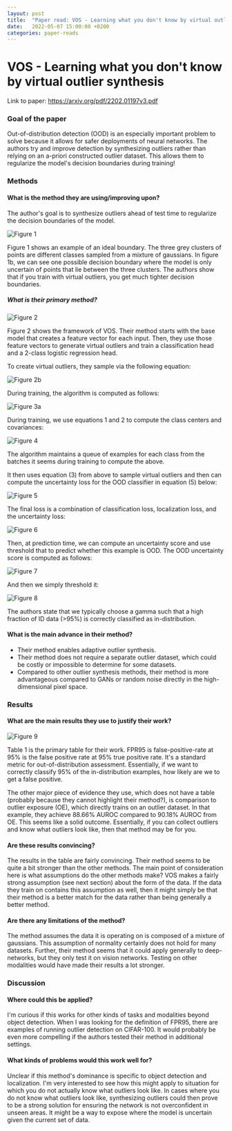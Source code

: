 ```yaml
---
layout: post
title:  "Paper read: VOS - Learning what you don't know by virtual outlier synthesis"
date:   2022-05-07 15:00:00 +0200
categories: paper-reads
---
```


# VOS - Learning what you don't know by virtual outlier synthesis

Link to paper: https://arxiv.org/pdf/2202.01197v3.pdf

### Goal of the paper

Out-of-distribution detection (OOD) is an especially important problem to solve because it allows for safer deployments of neural networks. The authors try and improve detection by synthesizing outliers rather than relying on an a-priori constructed outlier dataset. This allows them to regularize the model's decision boundaries during training!

### Methods
#### What is the method they are using/improving upon?

The author's goal is to synthesize outliers ahead of test time to regularize the decision boundaries of the model.

![Figure 1]({{site.url}}/assets/images/VOS-post-figure-1.png)

Figure 1 shows an example of an ideal boundary. The three grey clusters of points are different classes sampled from a mixture of gaussians. In figure 1b, we can see one possible decision boundary where the model is only uncertain of points that lie between the three clusters. The authors show that if you train with virtual outliers, you get much tighter decision boundaries.

##### What is their primary method?

![Figure 2]({{site.url}}/assets/images/VOS-post-figure-2.png)

Figure 2 shows the framework of VOS. Their method starts with the base model that creates a feature vector for each input. Then, they use those feature vectors to generate virtual outliers and train a classification head and a 2-class logistic regression head.

To create virtual outliers, they sample via the following equation:

![Figure 2b]({{site.url}}/assets/images/VOS-post-figure-2b.png)

During training, the algorithm is computed as follows:

![Figure 3a]({{site.url}}/assets/images/VOS-post-figure-3.png)

During training, we use equations 1 and 2 to compute the class centers and covariances:

![Figure 4]({{site.url}}/assets/images/VOS-post-figure-4.png)

The algorithm maintains a queue of examples for each class from the batches it seems during training to compute the above.

It then uses equation (3) from above to sample virtual outliers and then can compute the uncertainty loss for the OOD classifier in equation (5) below:

![Figure 5]({{site.url}}/assets/images/VOS-post-figure-5.png)

The final loss is a combination of classification loss, localization loss, and the uncertainty loss: 

![Figure 6]({{site.url}}/assets/images/VOS-post-figure-6.png)

Then, at prediction time, we can compute an uncertainty score and use threshold that to predict whether this example is OOD. The OOD uncertainty score is computed as follows:

![Figure 7]({{site.url}}/assets/images/VOS-post-figure-7.png)

And then we simply threshold it:

![Figure 8]({{site.url}}/assets/images/VOS-post-figure-8.png)

The authors state that we typically choose a gamma such that a high fraction of ID data (>95%) is correctly classified as in-distribution.

#### What is the main advance in their method?
- Their method enables adaptive outlier synthesis.
- Their method does not require a separate outlier dataset, which could be costly or impossible to determine for some datasets.
- Compared to other outlier synthesis methods, their method is more advantageous compared to GANs or random noise directly in the high-dimensional pixel space.

### Results
#### What are the main results they use to justify their work?

![Figure 9]({{site.url}}/assets/images/VOS-post-figure-9.png)

Table 1 is the primary table for their work. FPR95 is false-positive-rate at 95% is the false positive rate at 95% true positive rate. It's a standard metric for out-of-distribution assessment. Essentially, if we want to correctly classify 95% of the in-distribution examples, how likely are we to get a false positive.

The other major piece of evidence they use, which does not have a table (probably because they cannot highlight their method?), is comparison to outlier exposure (OE), which directly trains on an outlier dataset. In that example, they achieve 88.66% AUROC compared to 90.18% AUROC from OE. This seems like a solid outcome. Essentially, if you can collect outliers and know what outliers look like, then that method may be for you.

#### Are these results convincing?
The results in the table are fairly convincing. Their method seems to be quite a bit stronger than the other methods. The main point of consideration here is what assumptions do the other methods make? VOS makes a fairly strong assumption (see next section) about the form of the data. If the data they train on contains this assumption as well, then it might simply be that their method is a better match for the data rather than being generally a better method.

#### Are there any limitations of the method?
The method assumes the data it is operating on is composed of a mixture of gaussians. This assumption of normality certainly does not hold for many datasets. Further, their method seems that it could apply generally to deep-networks, but they only test it on vision networks. Testing on other modalities would have made their results a lot stronger.

### Discussion
#### Where could this be applied?
I'm curious if this works for other kinds of tasks and modalities beyond object detection. When I was looking for the definition of FPR95, there are examples of running outlier detection on CIFAR-100. It would probably be even more compelling if the authors tested their method in additional settings.

#### What kinds of problems would this work well for?
Unclear if this method's dominance is specific to object detection and localization. I'm very interested to see how this might apply to situation for which you do not actually know what outliers look like. In cases where you do not know what outliers look like, synthesizing outliers could then prove to be a strong solution for ensuring the network is not overconfident in unseen areas. It might be a way to expose where the model is uncertain given the current set of data.
